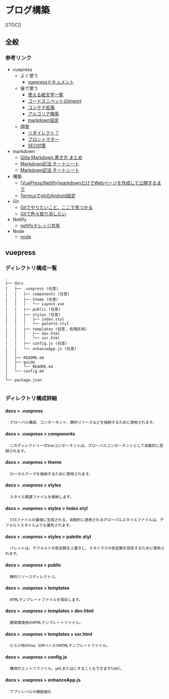 # ブログ構築
[[TOC]]
## 全般

### 参考リンク
- vuepress
  - よく使う
    - [vuepressドキュメント](https://vuepress.vuejs.org/guide/getting-started.html#prerequisites)
  - 後で使う
    - [使える絵文字一覧](https://github.com/markdown-it/markdown-it-emoji/blob/master/lib/data/full.json)
    - [コードスニペットのimport](https://vuepress.vuejs.org/guide/markdown.html#import-code-snippets)
    - [コンテナ拡張](https://vuepress.github.io/en/plugins/container/#installation)
    - [アルゴリア検索](https://vuepress.vuejs.org/theme/default-theme-config.html#algolia-search)
    - [markdown設定](https://www.nxworld.net/tips/vuepress-markdown-customize.html)
  - 調査
    - [リダイレクト？](https://vuepress.vuejs.org/guide/markdown.html#redirection-for-urls)
    - [フロントマター](https://vuepress.vuejs.org/guide/markdown.html#frontmatter)
    - [SEO対策](https://blog.ouvill.net/blog/2019-03-30--vuepress_blog/make_vuepress_blog/#seo-%E5%AF%BE%E7%AD%96%E3%82%92%E6%96%BD%E3%81%99)
- markdown
    - [Qiita Markdown 書き方 まとめ](https://qiita.com/shizuma/items/8616bbe3ebe8ab0b6ca1)
    - [Markdown記法 チートシート](https://qiita.com/Qiita/items/c686397e4a0f4f11683d)
    - [Markdown記法 チートシート](https://qiita.com/Qiita/items/c686397e4a0f4f11683d)
- 構築
    - [[VuePress/Netlify]markdownだけでWebページを作成して公開するまで](https://qiita.com/ozaki25/items/a1988b01f83f6616b7f9)
    - [TermuxでgitのAndroid設定](https://debslink.hatenadiary.jp/entry/20180922/1537573651)
- Git
  - [Gitでやりたいこと、ここで見つかる](https://qiita.com/shimotaroo/items/b73d896ace10894fd290)
  - [Gitで色々取り消したい](https://qiita.com/tani-shi/items/3419600447292abf6c79)
- Netlify
  - [netlifyナレッジ共有](https://qiita.com/asahi13/items/4efc5615fa60384c5220)
- Node
  - [node](https://www.webprofessional.jp/beginners-guide-node-package-manager/)

## vuepress

### ディレクトリ構成一覧
  ```
  .
  ├── docs
  │   ├── .vuepress (任意)
  │   │   ├── components (任意)
  │   │   ├── theme (任意)
  │   │   │   └── Layout.vue
  │   │   ├── public (任意)
  │   │   ├── styles (任意)
  │   │   │   ├── index.styl
  │   │   │   └── palette.styl
  │   │   ├── templates (任意, 危険区域)
  │   │   │   ├── dev.html
  │   │   │   └── ssr.html
  │   │   ├── config.js (任意)
  │   │   └── enhanceApp.js (任意)
  │   │ 
  │   ├── README.md
  │   ├── guide
  │   │   └── README.md
  │   └── config.md
  │ 
  └── package.json


  ```

### ディレクトリ構成詳細

#### docs > .vuepress
  ```
    グローバル構成、コンポーネント、静的リソースなどを格納するために使用されます。
  ```

#### docs > .vuepress > components
  ```
    このディレクトリーのVueコンポーネントは、グローバルコンポーネントとして自動的に登録されます。
  ```

#### docs > .vuepress > theme
  ```
    ローカルテーマを格納するために使用されます。
  ```

#### docs > .vuepress > styles
  ```
    スタイル関連ファイルを格納します。
  ```

#### docs > .vuepress > styles > index.styl
  ```
    CSSファイルの最後に生成される、自動的に適用されるグローバルスタイルファイルは、デフォルトスタイルよりも優先されます。
  ```

#### docs > .vuepress > styles > palette.styl
  ```
    パレットは、デフォルトの色定数を上書きし、スタイラスの色定数を設定するために使用されます。
   ```

#### docs > .vuepress > public
  ```
    静的リソースディレクトリ。
  ```

#### docs > .vuepress > templates
  ```
    HTMLテンプレートファイルを保存します。
  ```

#### docs > .vuepress > templates > dev.html
  ```
    開発環境用のHTMLテンプレートファイル。
  ```

#### docs > .vuepress > templates > ssr.html
  ```
    ビルド時のVue SSRベースのHTMLテンプレートファイル。
  ```

#### docs > .vuepress > config.js
  ```
    構成のエントリファイル。ymlまたはにすることもできますtoml。
  ```

#### docs > .vuepress > enhanceApp.js
  ```
    アプリレベルの機能強化
  ```
